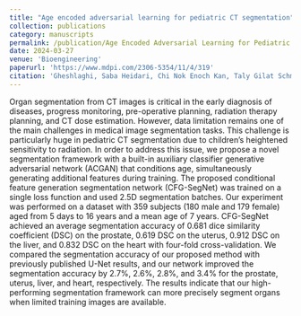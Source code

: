 ```yaml
---
title: "Age encoded adversarial learning for pediatric CT segmentation"
collection: publications
category: manuscripts
permalink: /publication/Age Encoded Adversarial Learning for Pediatric CT Segmentation
date: 2024-03-27
venue: 'Bioengineering'
paperurl: 'https://www.mdpi.com/2306-5354/11/4/319'
citation: 'Gheshlaghi, Saba Heidari, Chi Nok Enoch Kan, Taly Gilat Schmidt, and Dong Hye Ye. "Age encoded adversarial learning for pediatric CT segmentation." Bioengineering 11, no. 4 (2024): 319.'
---
```


Organ segmentation from CT images is critical in the early diagnosis of diseases, progress monitoring, pre-operative planning, radiation therapy planning, and CT dose estimation. However, data limitation remains one of the main challenges in medical image segmentation tasks. This challenge is particularly huge in pediatric CT segmentation due to children’s heightened sensitivity to radiation. In order to address this issue, we propose a novel segmentation framework with a built-in auxiliary classifier generative adversarial network (ACGAN) that conditions age, simultaneously generating additional features during training. The proposed conditional feature generation segmentation network (CFG-SegNet) was trained on a single loss function and used 2.5D segmentation batches. Our experiment was performed on a dataset with 359 subjects (180 male and 179 female) aged from 5 days to 16 years and a mean age of 7 years. CFG-SegNet achieved an average segmentation accuracy of 0.681 dice similarity coefficient (DSC) on the prostate, 0.619 DSC on the uterus, 0.912 DSC on the liver, and 0.832 DSC on the heart with four-fold cross-validation. We compared the segmentation accuracy of our proposed method with previously published U-Net results, and our network improved the segmentation accuracy by 2.7%, 2.6%, 2.8%, and 3.4% for the prostate, uterus, liver, and heart, respectively. The results indicate that our high-performing segmentation framework can more precisely segment organs when limited training images are available.
